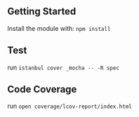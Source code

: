 ## Getting Started

Install the module with: `npm install`

## Test

run `istanbul cover _mocha -- -R spec`

## Code Coverage

run `open coverage/lcov-report/index.html`